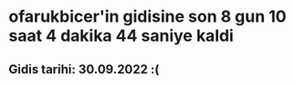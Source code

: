 # ofarukbicer'in gidisine son 8 gun 10 saat 4 dakika 44 saniye kaldi

## Gidis tarihi: 30.09.2022 :(